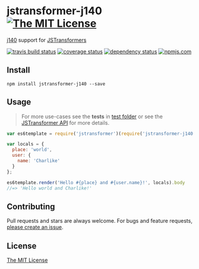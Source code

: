 # jstransformer-j140 [![The MIT License][license-img]][license-url]

[j140](https://github.com/tunnckoCore/j140) support for [JSTransformers][jstransformers-url]

[![travis build status][travis-img]][travis-url] [![coverage status][coveralls-img]][coveralls-url] [![dependency status][david-img]][david-url] [![npmjs.com][npmjs-img]][npmjs-url]


## Install
```
npm install jstransformer-j140 --save
```


## Usage
> For more use-cases see the **tests** in [test folder](./test) or see the [JSTransformer API](http://github.com/jstransformers/jstransformer#api) for more details.

```js
var es6template = require('jstransformer')(require('jstransformer-j140'));

var locals = {
  place: 'world',
  user: {
    name: 'Charlike'
  }
};

es6template.render('Hello #{place} and #{user.name}!', locals).body
//=> 'Hello world and Charlike!'
```


## Contributing
Pull requests and stars are always welcome. For bugs and feature requests, [please create an issue](https://github.com/tunnckoCore/jstransformer-j140/issues/new).


## License
[The MIT License][license-url]


[npmjs-url]: https://www.npmjs.com/package/jstransformer-j140
[npmjs-img]: https://img.shields.io/npm/v/jstransformer-j140.svg

[license-url]: ./LICENSE
[license-img]: https://img.shields.io/badge/license-MIT-blue.svg

[travis-url]: https://travis-ci.org/tunnckoCore/jstransformer-j140
[travis-img]: https://img.shields.io/travis/tunnckoCore/jstransformer-j140.svg

[coveralls-url]: https://coveralls.io/r/tunnckoCore/jstransformer-j140
[coveralls-img]: https://img.shields.io/coveralls/tunnckoCore/jstransformer-j140.svg

[david-url]: https://david-dm.org/tunnckoCore/jstransformer-j140
[david-img]: https://img.shields.io/david/tunnckoCore/jstransformer-j140.svg

[jstransformers-url]: http://github.com/jstransformers
